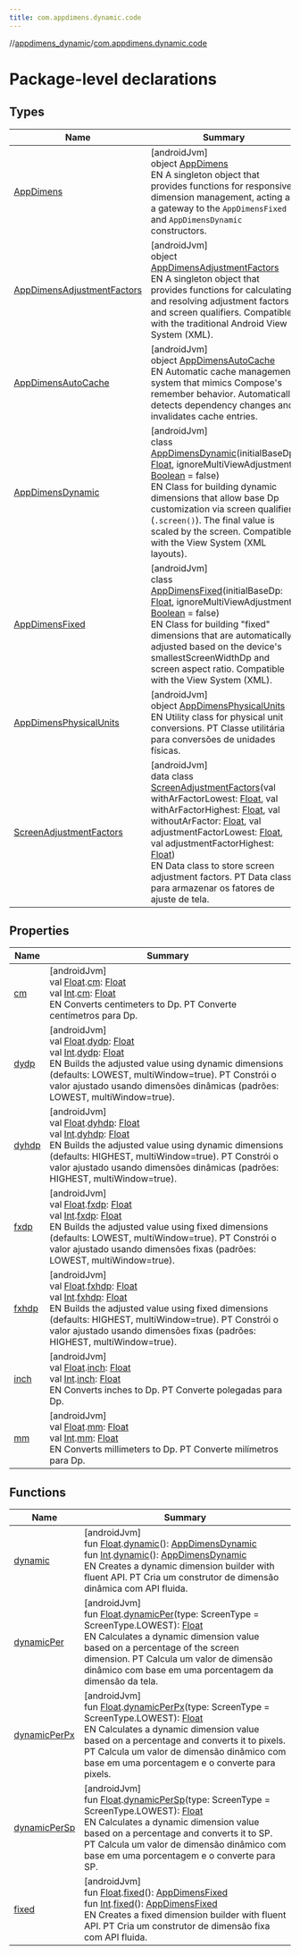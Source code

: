 ```yaml
---
title: com.appdimens.dynamic.code
---
```

//[appdimens_dynamic](../../index.html)/[com.appdimens.dynamic.code](index.html)



# Package-level declarations



## Types


| Name | Summary |
|---|---|
| [AppDimens](-app-dimens/index.html) | [androidJvm]<br>object [AppDimens](-app-dimens/index.html)<br>EN A singleton object that provides functions for responsive dimension management, acting as a gateway to the `AppDimensFixed` and `AppDimensDynamic` constructors. |
| [AppDimensAdjustmentFactors](-app-dimens-adjustment-factors/index.html) | [androidJvm]<br>object [AppDimensAdjustmentFactors](-app-dimens-adjustment-factors/index.html)<br>EN A singleton object that provides functions for calculating and resolving adjustment factors and screen qualifiers. Compatible with the traditional Android View System (XML). |
| [AppDimensAutoCache](-app-dimens-auto-cache/index.html) | [androidJvm]<br>object [AppDimensAutoCache](-app-dimens-auto-cache/index.html)<br>EN Automatic cache management system that mimics Compose's remember behavior. Automatically detects dependency changes and invalidates cache entries. |
| [AppDimensDynamic](-app-dimens-dynamic/index.html) | [androidJvm]<br>class [AppDimensDynamic](-app-dimens-dynamic/index.html)(initialBaseDp: [Float](https://kotlinlang.org/api/core/kotlin-stdlib/kotlin/-float/index.html), ignoreMultiViewAdjustment: [Boolean](https://kotlinlang.org/api/core/kotlin-stdlib/kotlin/-boolean/index.html) = false)<br>EN Class for building dynamic dimensions that allow base Dp customization via screen qualifiers (`.screen()`). The final value is scaled by the screen. Compatible with the View System (XML layouts). |
| [AppDimensFixed](-app-dimens-fixed/index.html) | [androidJvm]<br>class [AppDimensFixed](-app-dimens-fixed/index.html)(initialBaseDp: [Float](https://kotlinlang.org/api/core/kotlin-stdlib/kotlin/-float/index.html), ignoreMultiViewAdjustment: [Boolean](https://kotlinlang.org/api/core/kotlin-stdlib/kotlin/-boolean/index.html) = false)<br>EN Class for building &quot;fixed&quot; dimensions that are automatically adjusted based on the device's smallestScreenWidthDp and screen aspect ratio. Compatible with the View System (XML). |
| [AppDimensPhysicalUnits](-app-dimens-physical-units/index.html) | [androidJvm]<br>object [AppDimensPhysicalUnits](-app-dimens-physical-units/index.html)<br>EN Utility class for physical unit conversions. PT Classe utilitária para conversões de unidades físicas. |
| [ScreenAdjustmentFactors](-screen-adjustment-factors/index.html) | [androidJvm]<br>data class [ScreenAdjustmentFactors](-screen-adjustment-factors/index.html)(val withArFactorLowest: [Float](https://kotlinlang.org/api/core/kotlin-stdlib/kotlin/-float/index.html), val withArFactorHighest: [Float](https://kotlinlang.org/api/core/kotlin-stdlib/kotlin/-float/index.html), val withoutArFactor: [Float](https://kotlinlang.org/api/core/kotlin-stdlib/kotlin/-float/index.html), val adjustmentFactorLowest: [Float](https://kotlinlang.org/api/core/kotlin-stdlib/kotlin/-float/index.html), val adjustmentFactorHighest: [Float](https://kotlinlang.org/api/core/kotlin-stdlib/kotlin/-float/index.html))<br>EN Data class to store screen adjustment factors. PT Data class para armazenar os fatores de ajuste de tela. |


## Properties


| Name | Summary |
|---|---|
| [cm](cm.html) | [androidJvm]<br>val [Float](https://kotlinlang.org/api/core/kotlin-stdlib/kotlin/-float/index.html).[cm](cm.html): [Float](https://kotlinlang.org/api/core/kotlin-stdlib/kotlin/-float/index.html)<br>val [Int](https://kotlinlang.org/api/core/kotlin-stdlib/kotlin/-int/index.html).[cm](cm.html): [Float](https://kotlinlang.org/api/core/kotlin-stdlib/kotlin/-float/index.html)<br>EN Converts centimeters to Dp. PT Converte centímetros para Dp. |
| [dydp](dydp.html) | [androidJvm]<br>val [Float](https://kotlinlang.org/api/core/kotlin-stdlib/kotlin/-float/index.html).[dydp](dydp.html): [Float](https://kotlinlang.org/api/core/kotlin-stdlib/kotlin/-float/index.html)<br>val [Int](https://kotlinlang.org/api/core/kotlin-stdlib/kotlin/-int/index.html).[dydp](dydp.html): [Float](https://kotlinlang.org/api/core/kotlin-stdlib/kotlin/-float/index.html)<br>EN Builds the adjusted value using dynamic dimensions (defaults: LOWEST, multiWindow=true). PT Constrói o valor ajustado usando dimensões dinâmicas (padrões: LOWEST, multiWindow=true). |
| [dyhdp](dyhdp.html) | [androidJvm]<br>val [Float](https://kotlinlang.org/api/core/kotlin-stdlib/kotlin/-float/index.html).[dyhdp](dyhdp.html): [Float](https://kotlinlang.org/api/core/kotlin-stdlib/kotlin/-float/index.html)<br>val [Int](https://kotlinlang.org/api/core/kotlin-stdlib/kotlin/-int/index.html).[dyhdp](dyhdp.html): [Float](https://kotlinlang.org/api/core/kotlin-stdlib/kotlin/-float/index.html)<br>EN Builds the adjusted value using dynamic dimensions (defaults: HIGHEST, multiWindow=true). PT Constrói o valor ajustado usando dimensões dinâmicas (padrões: HIGHEST, multiWindow=true). |
| [fxdp](fxdp.html) | [androidJvm]<br>val [Float](https://kotlinlang.org/api/core/kotlin-stdlib/kotlin/-float/index.html).[fxdp](fxdp.html): [Float](https://kotlinlang.org/api/core/kotlin-stdlib/kotlin/-float/index.html)<br>val [Int](https://kotlinlang.org/api/core/kotlin-stdlib/kotlin/-int/index.html).[fxdp](fxdp.html): [Float](https://kotlinlang.org/api/core/kotlin-stdlib/kotlin/-float/index.html)<br>EN Builds the adjusted value using fixed dimensions (defaults: LOWEST, multiWindow=true). PT Constrói o valor ajustado usando dimensões fixas (padrões: LOWEST, multiWindow=true). |
| [fxhdp](fxhdp.html) | [androidJvm]<br>val [Float](https://kotlinlang.org/api/core/kotlin-stdlib/kotlin/-float/index.html).[fxhdp](fxhdp.html): [Float](https://kotlinlang.org/api/core/kotlin-stdlib/kotlin/-float/index.html)<br>val [Int](https://kotlinlang.org/api/core/kotlin-stdlib/kotlin/-int/index.html).[fxhdp](fxhdp.html): [Float](https://kotlinlang.org/api/core/kotlin-stdlib/kotlin/-float/index.html)<br>EN Builds the adjusted value using fixed dimensions (defaults: HIGHEST, multiWindow=true). PT Constrói o valor ajustado usando dimensões fixas (padrões: HIGHEST, multiWindow=true). |
| [inch](inch.html) | [androidJvm]<br>val [Float](https://kotlinlang.org/api/core/kotlin-stdlib/kotlin/-float/index.html).[inch](inch.html): [Float](https://kotlinlang.org/api/core/kotlin-stdlib/kotlin/-float/index.html)<br>val [Int](https://kotlinlang.org/api/core/kotlin-stdlib/kotlin/-int/index.html).[inch](inch.html): [Float](https://kotlinlang.org/api/core/kotlin-stdlib/kotlin/-float/index.html)<br>EN Converts inches to Dp. PT Converte polegadas para Dp. |
| [mm](mm.html) | [androidJvm]<br>val [Float](https://kotlinlang.org/api/core/kotlin-stdlib/kotlin/-float/index.html).[mm](mm.html): [Float](https://kotlinlang.org/api/core/kotlin-stdlib/kotlin/-float/index.html)<br>val [Int](https://kotlinlang.org/api/core/kotlin-stdlib/kotlin/-int/index.html).[mm](mm.html): [Float](https://kotlinlang.org/api/core/kotlin-stdlib/kotlin/-float/index.html)<br>EN Converts millimeters to Dp. PT Converte milímetros para Dp. |


## Functions


| Name | Summary |
|---|---|
| [dynamic](dynamic.html) | [androidJvm]<br>fun [Float](https://kotlinlang.org/api/core/kotlin-stdlib/kotlin/-float/index.html).[dynamic](dynamic.html)(): [AppDimensDynamic](-app-dimens-dynamic/index.html)<br>fun [Int](https://kotlinlang.org/api/core/kotlin-stdlib/kotlin/-int/index.html).[dynamic](dynamic.html)(): [AppDimensDynamic](-app-dimens-dynamic/index.html)<br>EN Creates a dynamic dimension builder with fluent API. PT Cria um construtor de dimensão dinâmica com API fluida. |
| [dynamicPer](dynamic-per.html) | [androidJvm]<br>fun [Float](https://kotlinlang.org/api/core/kotlin-stdlib/kotlin/-float/index.html).[dynamicPer](dynamic-per.html)(type: ScreenType = ScreenType.LOWEST): [Float](https://kotlinlang.org/api/core/kotlin-stdlib/kotlin/-float/index.html)<br>EN Calculates a dynamic dimension value based on a percentage of the screen dimension. PT Calcula um valor de dimensão dinâmico com base em uma porcentagem da dimensão da tela. |
| [dynamicPerPx](dynamic-per-px.html) | [androidJvm]<br>fun [Float](https://kotlinlang.org/api/core/kotlin-stdlib/kotlin/-float/index.html).[dynamicPerPx](dynamic-per-px.html)(type: ScreenType = ScreenType.LOWEST): [Float](https://kotlinlang.org/api/core/kotlin-stdlib/kotlin/-float/index.html)<br>EN Calculates a dynamic dimension value based on a percentage and converts it to pixels. PT Calcula um valor de dimensão dinâmico com base em uma porcentagem e o converte para pixels. |
| [dynamicPerSp](dynamic-per-sp.html) | [androidJvm]<br>fun [Float](https://kotlinlang.org/api/core/kotlin-stdlib/kotlin/-float/index.html).[dynamicPerSp](dynamic-per-sp.html)(type: ScreenType = ScreenType.LOWEST): [Float](https://kotlinlang.org/api/core/kotlin-stdlib/kotlin/-float/index.html)<br>EN Calculates a dynamic dimension value based on a percentage and converts it to SP. PT Calcula um valor de dimensão dinâmico com base em uma porcentagem e o converte para SP. |
| [fixed](fixed.html) | [androidJvm]<br>fun [Float](https://kotlinlang.org/api/core/kotlin-stdlib/kotlin/-float/index.html).[fixed](fixed.html)(): [AppDimensFixed](-app-dimens-fixed/index.html)<br>fun [Int](https://kotlinlang.org/api/core/kotlin-stdlib/kotlin/-int/index.html).[fixed](fixed.html)(): [AppDimensFixed](-app-dimens-fixed/index.html)<br>EN Creates a fixed dimension builder with fluent API. PT Cria um construtor de dimensão fixa com API fluida. |
